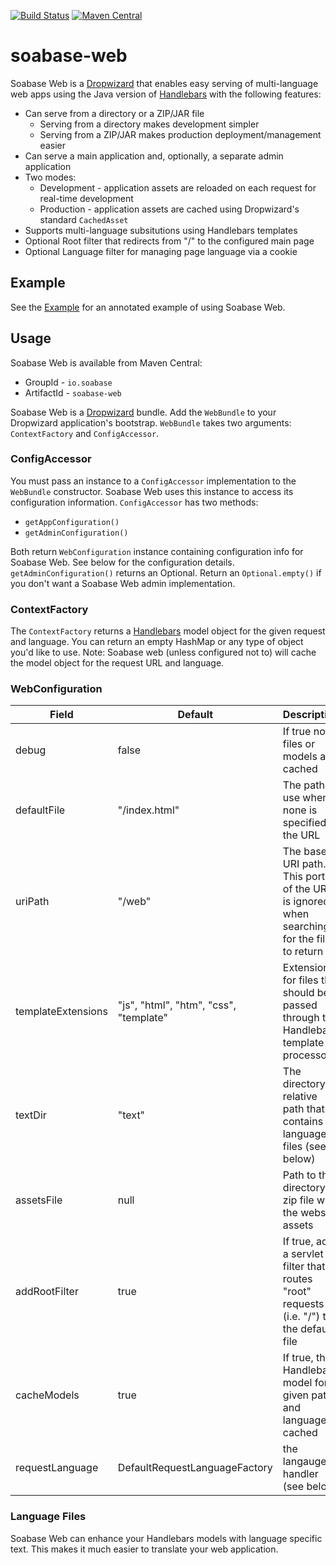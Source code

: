 [![Build Status](https://travis-ci.org/soabase/soabase-web.svg?branch=master)](https://travis-ci.org/soabase/soabase-web)
[![Maven Central](https://img.shields.io/maven-central/v/io.soabase/soabase-web.svg)](http://search.maven.org/#search%7Cga%7C1%7Cg%3A%22io.soabase%22%20AND%20a%3A%22soabase-web%22)

# soabase-web

Soabase Web is a [Dropwizard](http://www.dropwizard.io) that enables easy serving of multi-language web apps using the Java version of [Handlebars](https://github.com/jknack/handlebars.java) with the following features:

* Can serve from a directory or a ZIP/JAR file
  * Serving from a directory makes development simpler
  * Serving from a ZIP/JAR makes production deployment/management easier
* Can serve a main application and, optionally, a separate admin application
* Two modes:
  * Development - application assets are reloaded on each request for real-time development
  * Production - application assets are cached using Dropwizard's standard `CachedAsset`
* Supports multi-language subsitutions using Handlebars templates
* Optional Root filter that redirects from "/" to the configured main page
* Optional Language filter for managing page language via a cookie

## Example

See the [Example](example) for an annotated example of using Soabase Web.

## Usage

Soabase Web is available from Maven Central:

* GroupId - `io.soabase`
* ArtifactId - `soabase-web`

Soabase Web is a [Dropwizard](http://www.dropwizard.io) bundle. Add the `WebBundle` to your Dropwizard application's bootstrap. `WebBundle` takes two arguments: `ContextFactory` and `ConfigAccessor`.

### ConfigAccessor

You must pass an instance to a `ConfigAccessor` implementation to the `WebBundle` constructor. Soabase Web uses this instance to access its configuration information. `ConfigAccessor` has two methods:

* `getAppConfiguration()`
* `getAdminConfiguration()`

Both return `WebConfiguration` instance containing configuration info for Soabase Web. See below for the configuration details. `getAdminConfiguration()` returns an Optional. Return an `Optional.empty()` if you don't want a Soabase Web admin implementation.

### ContextFactory

The `ContextFactory` returns a [Handlebars](https://github.com/jknack/handlebars.java) model object for the given request and language. You can return an empty HashMap or any type of object you'd like to use. Note: Soabase web (unless configured not to) will cache the model object for the request URL and language.

### WebConfiguration

| Field | Default | Description |
| ----- | ------- | ----------- |
| debug | false   | If true no files or models are cached |
| defaultFile | "/index.html" | The path to use when none is specified in the URL |
| uriPath | "/web" | The base URI path. This portion of the URI is ignored when searching for the file to return |
| templateExtensions | "js", "html", "htm", "css", "template" | Extensions for files that should be passed through the Handlebars template processor |
| textDir | "text" | The directory relative path that contains language files (see below) |
| assetsFile | null | Path to the directory or zip file with the website assets |
| addRootFilter | true | If true, adds a servlet filter that routes "root" requests (i.e. "/") to the default file | 
| cacheModels | true | If true, the Handlebars model for a given path and language is cached |
| requestLanguage | DefaultRequestLanguageFactory | the langauge handler (see below) |

### Language Files

Soabase Web can enhance your Handlebars models with language specific text. This makes it much easier to translate your web application.
